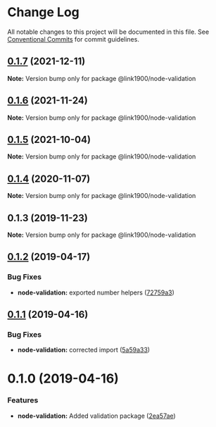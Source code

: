 # Change Log

All notable changes to this project will be documented in this file.
See [Conventional Commits](https://conventionalcommits.org) for commit guidelines.

<a name="0.1.7"></a>
## [0.1.7](https://github.com/projects/link1900/repos/link1900/compare/diff?targetBranch=refs%2Ftags%2F@link1900/node-validation@0.1.6&sourceBranch=refs%2Ftags%2F@link1900/node-validation@0.1.7) (2021-12-11)

**Note:** Version bump only for package @link1900/node-validation





<a name="0.1.6"></a>
## [0.1.6](https://github.com/projects/link1900/repos/link1900/compare/diff?targetBranch=refs%2Ftags%2F@link1900/node-validation@0.1.5&sourceBranch=refs%2Ftags%2F@link1900/node-validation@0.1.6) (2021-11-24)

**Note:** Version bump only for package @link1900/node-validation





<a name="0.1.5"></a>

## [0.1.5](https://github.com/projects/link1900/repos/link1900/compare/diff?targetBranch=refs%2Ftags%2F@link1900/node-validation@0.1.4&sourceBranch=refs%2Ftags%2F@link1900/node-validation@0.1.5) (2021-10-04)

**Note:** Version bump only for package @link1900/node-validation

<a name="0.1.4"></a>

## [0.1.4](https://github.com/projects/link1900/repos/link1900/compare/diff?targetBranch=refs%2Ftags%2F@link1900/node-validation@0.1.3&sourceBranch=refs%2Ftags%2F@link1900/node-validation@0.1.4) (2020-11-07)

**Note:** Version bump only for package @link1900/node-validation

<a name="0.1.3"></a>

## 0.1.3 (2019-11-23)

**Note:** Version bump only for package @link1900/node-validation

<a name="0.1.2"></a>

## [0.1.2](https://github.com/projects/link1900/repos/link1900/compare/diff?targetBranch=refs%2Ftags%2F@link1900/node-validation@0.1.1&sourceBranch=refs%2Ftags%2F@link1900/node-validation@0.1.2) (2019-04-17)

### Bug Fixes

- **node-validation:** exported number helpers ([72759a3](https://github.com/projects/link1900/repos/link1900/commits/72759a3))

<a name="0.1.1"></a>

## [0.1.1](https://github.com/projects/link1900/repos/link1900/compare/diff?targetBranch=refs%2Ftags%2F@link1900/node-validation@0.1.0&sourceBranch=refs%2Ftags%2F@link1900/node-validation@0.1.1) (2019-04-16)

### Bug Fixes

- **node-validation:** corrected import ([5a59a33](https://github.com/projects/link1900/repos/link1900/commits/5a59a33))

<a name="0.1.0"></a>

# 0.1.0 (2019-04-16)

### Features

- **node-validation:** Added validation package ([2ea57ae](https://github.com/projects/link1900/repos/link1900/commits/2ea57ae))
